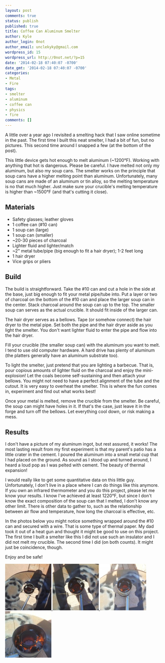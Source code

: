 ```yaml
---
layout: post
comments: true
status: publish
published: true
title: Coffee Can Aluminum Smelter
author: Kyle
author_login: 0not
author_email: unclekyky@gmail.com
wordpress_id: 15
wordpress_url: http://0not.net/?p=15
date: '2014-02-18 07:40:07 -0700'
date_gmt: '2014-02-18 07:40:07 -0700'
categories:
- Metal
- Fire
tags:
- smelter
- aluminum
- coffee can
- physics
- fire
comments: []
---
```

A little over a year ago I revisited a smelting hack that I saw online sometime in the past. The first time I built this neat smelter, I had a bit of fun, but no pictures. This second time around I snapped a few (at the bottom of the post).

This little device gets hot enough to melt aluminum (~1200&deg;F). Working with anything that hot is dangerous. Please be careful. I have melted not only my aluminum, but also my soup cans. The smelter works on the principle that soup cans have a higher melting point than aluminum. Unfortunately, many soup cans are made of an aluminum or tin alloy, so the melting temperature is no that much higher. Just make sure your crucible's melting temperature is higher than ~1500&deg;F (and that's cutting it close).

## Materials


* Safety glasses; leather gloves
* 1 coffee can (#10 can)
* 1 soup can (large)
* 1 soup can (smaller)
* ~20-30 pieces of charcoal
* Lighter fluid and lighter/match
* ~2" metal tube/pipe (big enough to fit a hair dryer); 1-2 feet long
* 1 hair dryer
* Vice grips or pliers

## Build

The build is straightforward. Take the #10 can and cut a hole in the side at the base, just big enough to fit your metal pipe/tube into. Put a layer or two of charcoal on the bottom of the #10 can and place the larger soup can in the center. Stack charcoal around the soup can up to the top. The smaller soup can serves as the actual crucible. It should fit inside of the larger can.

The hair dryer serves as a bellows. Tape (or somehow connect) the hair dryer to the metal pipe. Set both the pipe and the hair dryer aside as you light the smelter. You don't want lighter fluid to enter the pipe and flow into the hair dryer.

Fill your crucible (the smaller soup can) with the aluminum you want to melt. I tend to use old computer hardware. A hard drive has plenty of aluminum (the platters generally have an aluminum substrate too).

To light the smelter, just pretend that you are lighting a barbecue. That is, pour copious amounts of lighter fluid on the charcoal and enjoy the mini-explosion! Let the coals become self-sustaining and then attach your bellows. You might not need to have a perfect alignment of the tube and the cutout. It is very easy to overheat the smelter. This is where the fun comes in, experiment and find out what works best!

Once your metal is melted, remove the crucible from the smelter. Be careful, the soup can might have holes in it. If that's the case, just leave it in the forge and turn off the bellows. Let everything cool down, or risk making a mess.

## Results

I don't have a picture of my aluminum ingot, but rest assured, it works! The most lasting result from my first experiment is that my parent's patio has a little crater in the cement. I poured the aluminum into a small metal cup that I had placed on the ground. As sound as I stood up and turned around, I heard a loud pop as I was pelted with cement. The beauty of thermal expansion!

I would really like to get some quantitative data on this little guy. Unfortunately, I don't live in a place where I can do things like this anymore. If you own an infrared thermometer and you do this project, please let me know your results. I know I've achieved at least 1220&deg;F, but since I don't know the exact composition of the soup can that I melted, I don't know any other limit. There is other data to gather to, such as the relationship between air flow and temperature, how long the charcoal is effective, etc.

In the photos below you might notice something wrapped around the #10 can and secured with a wire. That is some type of thermal paper. My dad took it out of a heat gun and thought it might be good to use on this project. The first time I built a smelter like this I did not use such an insulator and I did not melt my crucible. The second time I did (on both counts). It might just be coincidence, though.

Enjoy and be safe!

<a href="/images/smelter/smelter_4.jpg">
    <img alt="Coffee can smelter" src="/images/smelter/smelter_4-150x150.jpg"/>
</a> 
<a href="/images/smelter/smelter_3.jpg">
    <img alt="Coffee can smelter" src="/images/smelter/smelter_3-150x150.jpg"/>
</a> 
<a href="/images/smelter/smelter_2.jpg">
    <img alt="Coffee can smelter" src="/images/smelter/smelter_2-150x150.jpg"/>
</a> 
<a href="/images/smelter/smelter_1.jpg">
    <img alt="Coffee can smelter" src="/images/smelter/smelter_1-150x150.jpg"/>
</a>
